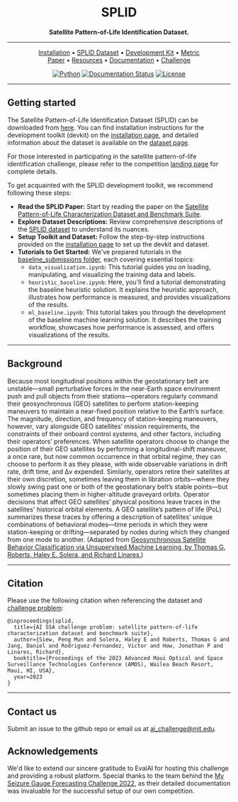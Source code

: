 <div align="center">

# SPLID
**Satellite Pattern-of-Life Identification Dataset.**

______________________________________________________________________

<p align="center">
  <a href="https://splid-devkit.readthedocs.io/en/latest/installation.html">Installation</a> •
  <a href="https://splid-devkit.readthedocs.io/en/latest/dataset.html">SPLID Dataset</a> •
  <a href="https://github.com/ARCLab-MIT/splid-devkit">Development Kit</a> •
  <a href="https://splid-devkit.readthedocs.io/en/latest/metric.html">Metric</a> <br>
  <a href="https://www.researchgate.net/publication/374083350_AI_SSA_Challenge_Problem_Satellite_Pattern-of-Life_Characterization_Dataset_and_Benchmark_Suite">Paper</a> •
  <a href="https://splid-devkit.readthedocs.io/en/latest/resources.html">Resources</a> •
  <a href="https://splid-devkit.readthedocs.io/en/latest/README.html">Documentation</a> •
  <a href="https://eval.ai/web/challenges/challenge-page/2164/overview">Challenge</a>
  
</p>

[![Python](https://img.shields.io/badge/python-%20%203.11-blue.svg)]()
[![Documentation Status](https://readthedocs.org/projects/splid-devkit/badge/?version=latest)](https://splid-devkit.readthedocs.io/en/latest/?badge=latest)
[![License](https://img.shields.io/badge/license-MIT-blue.svg)]()

______________________________________________________________________
<div align="left">
  
## Getting started
The Satellite Pattern-of-Life Identification Dataset (SPLID) can be downloaded from <a href="https://www.dropbox.com/scl/fo/jt5h1f82iycjb8elybmlz/h?rlkey=bjcmny486ddf7m0j7b9uok9ww&dl=0">here</a>. You can find installation instructions for the development toolkit (devkit) on the [installation page](https://splid-devkit.readthedocs.io/en/latest/installation.html), and detailed information about the dataset is available on the [dataset page](https://splid-devkit.readthedocs.io/en/latest/dataset.html).

For those interested in participating in the satellite pattern-of-life identification challenge, please refer to the competition [landing page](https://eval.ai/web/challenges/challenge-page/2164/overview) for complete details.

To get acquainted with the SPLID development toolkit, we recommend following these steps:
- <b>Read the SPLID Paper:</b> Start by reading the paper on the [Satellite Pattern-of-Life Characterization Dataset and Benchmark Suite](https://www.researchgate.net/publication/374083350_AI_SSA_Challenge_Problem_Satellite_Pattern-of-Life_Characterization_Dataset_and_Benchmark_Suite).
- <b>Explore Dataset Descriptions:</b> Review comprehensive descriptions of the [SPLID dataset](https://splid-devkit.readthedocs.io/en/latest/dataset.html) to understand its nuances.
- <b>Setup Toolkit and Dataset:</b> Follow the step-by-step instructions provided on the [installation page](https://splid-devkit.readthedocs.io/en/latest/installation.html) to set up the devkit and dataset.
- <b>Tutorials to Get Started:</b> We've prepared tutorials in the [baseline_submissions folder](https://github.com/ARCLab-MIT/splid-devkit/tree/main/baseline_submissions), each covering essential topics:
    - `data_visualization.ipynb`: This tutorial guides you on loading, manipulating, and visualizing the training data and labels.
    - `heuristic_baseline.ipynb`: Here, you'll find a tutorial demonstrating the baseline heuristic solution. It explains the heuristic approach, illustrates how performance is measured, and provides visualizations of the results.
    - `ml_baseline.ipynb`: This tutorial takes you through the development of the baseline machine learning solution. It describes the training workflow, showcases how performance is assessed, and offers visualizations of the results.

______________________________________________________________________

## Background
Because most longitudinal positions within the geostationary belt are unstable—small perturbative forces in the near-Earth space environment push and pull objects from their stations—operators regularly command their geosynchronous (GEO) satellites to perform station-keeping maneuvers to maintain a near-fixed position relative to the Earth’s surface. The magnitude, direction, and frequency of station-keeping maneuvers, however, vary alongside GEO satellites’ mission requirements, the constraints of their onboard control systems, and other factors, including their operators’ preferences. When satellite operators choose to change the position of their GEO satellites by performing a longitudinal-shift maneuver, a once rare, but now common occurrence in that orbital regime, they can choose to perform it as they please, with wide observable variations in drift rate, drift time, and Δv expended. Similarly, operators retire their satellites at their own discretion, sometimes leaving them in libration orbits—where they slowly swing past one or both of the geostationary belt’s stable points—but sometimes placing them in higher-altitude graveyard orbits. Operator decisions that affect GEO satellites’ physical positions leave traces in the satellites' historical orbital elements. A GEO satellite’s pattern of life (PoL) summarizes these traces by offering a description of satellites’ unique combinations of behavioral modes—time periods in which they were station-keeping or drifting—separated by nodes during which they changed from one mode to another.
(Adapted from [Geosynchronous Satellite Behavior Classification via Unsupervised Machine Learning, by Thomas G. Roberts, Haley E. Solera, and Richard Linares.](https://www.researchgate.net/publication/368982563_Geosynchronous_Satellite_Behavior_Classification_via_Unsupervised_Machine_Learning))

______________________________________________________________________

## Citation
Please use the following citation when referencing the dataset and [challenge problem](https://www.researchgate.net/publication/374083350_AI_SSA_Challenge_Problem_Satellite_Pattern-of-Life_Characterization_Dataset_and_Benchmark_Suite):
```
@inproceedings{splid, 
  title={AI SSA challenge problem: satellite pattern-of-life characterization dataset and benchmark suite},
  author={Siew, Peng Mun and Solera, Haley E and Roberts, Thomas G and Jang, Daniel and Rodriguez-Fernandez, Victor and How, Jonathan P and Linares, Richard},
  booktitle={Proceedings of the 2023 Advanced Maui Optical and Space Surveillance Technologies Conference (AMOS), Wailea Beach Resort, Maui, HI, USA},
  year=2023
}
```
______________________________________________________________________

## Contact us
Submit an issue to the github repo or email us at ai_challenge@mit.edu.

## Acknowledgements
We'd like to extend our sincere gratitude to EvalAI for hosting this challenge and providing a robust platform. Special thanks to the team behind the [My Seizure Gauge Forecasting Challenge 2022](https://github.com/seermedical/msg-2022), as their detailed documentation was invaluable for the successful setup of our own competition.
